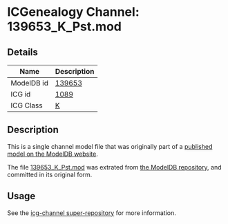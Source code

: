 # ICGenealogy Channel: 139653\_K\_Pst.mod

## Details

Name | Description
---- | -----------
ModelDB id | [139653](http://senselab.med.yale.edu/ModelDB/ShowModel.cshtml?model=139653)
ICG id | [1089](http://icg.neurotheory.ox.ac.uk/channels/1/1089)
ICG Class | [K](http://icg.neurotheory.ox.ac.uk/channels/1)

## Description

This is a single channel model file that was originally part of a [published model on the ModelDB website](http://senselab.med.yale.edu/mModelDB/ShowModel.cshtml?model=139653).

The file [139653\_K\_Pst.mod](139653_K_Pst.mod) was extrated from [the ModelDB repository](http://senselab.med.yale.edu/ModelDB/ShowModel.cshtml?model=139653), and committed in its original form.

## Usage

See the [icg-channel super-repository](https://github.com/icgenealogy/icg-channels) for more information.